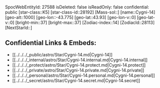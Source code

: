 ﻿---
location: [43.93,-43.775,1000]
type: Station
tags:
- astro/Star

---
SpocWebEntityId: 27588
isDeleted: false
isReadOnly: false
confidential: public
[star-class::K5]
[star-class-id::28192]
[Mass-sol::]
[name::Cygni-14]
[geo-alt::1000]
[geo-lon::-43.775]
[geo-lat::43.93]
[geo-lon-v::0]
[geo-lat-v::0]
[bright-min::37]
[bright-max::37]
[Zodiac-index::14]
[ZodiacId::28113]
[NextStarId::]



## Confidential Links & Embeds: 
- [[../../../_public/astro/Star/Cygni-14.md|Cygni-14]] 
- [[../../../_internal/astro/Star/Cygni-14.internal.md|Cygni-14.internal]] 
- [[../../../_protect/astro/Star/Cygni-14.protect.md|Cygni-14.protect]] 
- [[../../../_private/astro/Star/Cygni-14.private.md|Cygni-14.private]] 
- [[../../../_personal/astro/Star/Cygni-14.personal.md|Cygni-14.personal]] 
- [[../../../_secret/astro/Star/Cygni-14.secret.md|Cygni-14.secret]]

